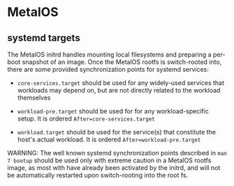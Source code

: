 MetalOS
=======


systemd targets
---------------
The MetalOS initrd handles mounting local filesystems and preparing a
per-boot snapshot of an image. Once the MetalOS rootfs is switch-rooted into,
there are some provided synchronization points for systemd services:

- `core-services.target` should be used for any widely-used services that
workloads may depend on, but are not directly related to the workload themselves

- `workload-pre.target` should be used for for any workload-specific setup. It
is ordered `After=core-services.target`

- `workload.target` should be used for the service(s) that constitute the host's
actual workload. It is ordered `After=workload-pre.target`

WARNING: The well known systemd synchronization points described in
`man 7 bootup` should be used only with extreme caution in a MetalOS rootfs
image, as most with have already been activated by the initrd, and will not be
automatically restarted upon switch-rooting into the root fs.
